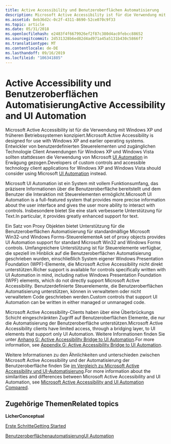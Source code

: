 ```yaml
---
title: Active Accessibility und Benutzeroberflächen Automatisierung
description: Microsoft Active Accessibility ist für die Verwendung mit Windows XP und früheren Betriebssystemen konzipiert.
ms.assetid: 8eb36d2c-0c2f-4311-8690-52ce070c9f33
ms.topic: article
ms.date: 05/31/2018
ms.openlocfilehash: e2483f4f6679926ef2f87c380d4ac0febcc88652
ms.sourcegitcommit: 2d531328b6ed82d4ad971a45a5131b430c5866f7
ms.translationtype: MT
ms.contentlocale: de-DE
ms.lasthandoff: 09/16/2019
ms.locfileid: "106341885"
---
```

# <a name="active-accessibility-and-ui-automation"></a><span data-ttu-id="95219-103">Active Accessibility und Benutzeroberflächen Automatisierung</span><span class="sxs-lookup"><span data-stu-id="95219-103">Active Accessibility and UI Automation</span></span>

<span data-ttu-id="95219-104">Microsoft Active Accessibility ist für die Verwendung mit Windows XP und früheren Betriebssystemen konzipiert.</span><span class="sxs-lookup"><span data-stu-id="95219-104">Microsoft Active Accessibility is designed for use with Windows XP and earlier operating systems.</span></span> <span data-ttu-id="95219-105">Entwickler von benutzerdefinierten Steuerelementen und zugänglichen Technologie Client Anwendungen für Windows XP und Windows Vista sollten stattdessen die Verwendung von Microsoft [UI Automation](entry-uiauto-win32.md) in Erwägung gezogen.</span><span class="sxs-lookup"><span data-stu-id="95219-105">Developers of custom controls and accessible technology client applications for Windows XP and Windows Vista should consider using Microsoft [UI Automation](entry-uiauto-win32.md) instead.</span></span>

<span data-ttu-id="95219-106">Microsoft UI Automation ist ein System mit vollem Funktionsumfang, das präzisere Informationen über die Benutzeroberfläche bereitstellt und dem Benutzer die Interaktion mit Steuerelementen ermöglicht.</span><span class="sxs-lookup"><span data-stu-id="95219-106">Microsoft UI Automation is a full-featured system that provides more precise information about the user interface and gives the user more ability to interact with controls.</span></span> <span data-ttu-id="95219-107">Insbesondere bietet Sie eine stark verbesserte Unterstützung für Text.</span><span class="sxs-lookup"><span data-stu-id="95219-107">In particular, it provides greatly enhanced support for text.</span></span>

<span data-ttu-id="95219-108">Ein Satz von Proxy Objekten bietet Unterstützung für die Benutzeroberflächen Automatisierung für standardmäßige Microsoft Win32-und Windows Forms-Steuerelemente</span><span class="sxs-lookup"><span data-stu-id="95219-108">A set of proxy objects provides UI Automation support for standard Microsoft Win32 and Windows Forms controls.</span></span> <span data-ttu-id="95219-109">Umfangreichere Unterstützung ist für Steuerelemente verfügbar, die speziell im Hinblick auf die Benutzeroberflächen Automatisierung geschrieben wurden, einschließlich System eigener Windows Presentation Foundation (WPF)-Elemente, die Microsoft Active Accessibility nicht direkt unterstützen.</span><span class="sxs-lookup"><span data-stu-id="95219-109">Richer support is available for controls specifically written with UI Automation in mind, including native Windows Presentation Foundation (WPF) elements, which do not directly support Microsoft Active Accessibility.</span></span> <span data-ttu-id="95219-110">Benutzerdefinierte Steuerelemente, die Benutzeroberflächen Automatisierung unterstützen, können in verwaltetem oder nicht verwaltetem Code geschrieben werden.</span><span class="sxs-lookup"><span data-stu-id="95219-110">Custom controls that support UI Automation can be written in either managed or unmanaged code.</span></span>

<span data-ttu-id="95219-111">Microsoft Active Accessibility-Clients haben über eine Überbrückungs Schicht eingeschränkten Zugriff auf Benutzeroberflächen Elemente, die nur die Automatisierung der Benutzeroberfläche unterstützen.</span><span class="sxs-lookup"><span data-stu-id="95219-111">Microsoft Active Accessibility clients have limited access, through a bridging layer, to UI elements that support only UI Automation.</span></span> <span data-ttu-id="95219-112">Weitere Informationen finden Sie unter [Anhang G: Active Accessibility Bridge to UI Automation](appendix-g--active-accessibility-bridge-to-ui-automation.md).</span><span class="sxs-lookup"><span data-stu-id="95219-112">For more information, see [Appendix G: Active Accessibility Bridge to UI Automation](appendix-g--active-accessibility-bridge-to-ui-automation.md).</span></span>

<span data-ttu-id="95219-113">Weitere Informationen zu den Ähnlichkeiten und unterschieden zwischen Microsoft Active Accessibility und der Automatisierung der Benutzeroberfläche finden Sie [im Vergleich zu Microsoft Active Accessibility und UI-Automatisierung](microsoft-active-accessibility-and-ui-automation-compared.md).</span><span class="sxs-lookup"><span data-stu-id="95219-113">For more information about the similarities and differences between Microsoft Active Accessibility and UI Automation, see [Microsoft Active Accessibility and UI Automation Compared](microsoft-active-accessibility-and-ui-automation-compared.md).</span></span>

## <a name="related-topics"></a><span data-ttu-id="95219-114">Zugehörige Themen</span><span class="sxs-lookup"><span data-stu-id="95219-114">Related topics</span></span>

<dl> <dt>

<span data-ttu-id="95219-115">**Licher**</span><span class="sxs-lookup"><span data-stu-id="95219-115">**Conceptual**</span></span>
</dt> <dt>

[<span data-ttu-id="95219-116">Erste Schritte</span><span class="sxs-lookup"><span data-stu-id="95219-116">Getting Started</span></span>](getting-started.md)
</dt> <dt>

[<span data-ttu-id="95219-117">Benutzeroberflächenautomatisierung</span><span class="sxs-lookup"><span data-stu-id="95219-117">UI Automation</span></span>](entry-uiauto-win32.md)
</dt> </dl>

 

 




